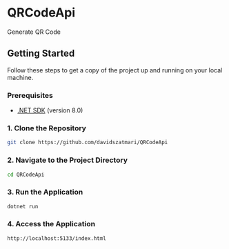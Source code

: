 # QRCodeApi

Generate QR Code

## Getting Started

Follow these steps to get a copy of the project up and running on your local machine.

### Prerequisites

- [.NET SDK](https://dotnet.microsoft.com/download) (version 8.0)

### 1. Clone the Repository

```bash
git clone https://github.com/davidszatmari/QRCodeApi
```

### 2. Navigate to the Project Directory

```bash
cd QRCodeApi
```

### 3. Run the Application

```bash
dotnet run
```

### 4. Access the Application

```bash
http://localhost:5133/index.html
```
